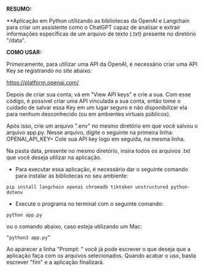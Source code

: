 **RESUMO:**

**Aplicação em Python utilizando as bibliotecas da OpenAI e Langchain para criar um assistente como o ChatGPT capaz de analisar e extrair informações específicas de um arquivo de texto (.txt) presente no diretório "/data".


**COMO USAR:**

Primeiramente, para utilizar uma API da OpenAI, é necessário criar uma API Key se registrando no site abaixo:

https://platform.openai.com/

Depois de criar sua conta, vá em "View API keys" e crie a sua. Com esse código, é possivel criar uma API vinculada a sua conta, então tome o cuidado de salvar essa Key em um lugar seguro e não disponibilizar ela para nenhum desconhecido (ou em ambientes virtuais públicos).

Após isso, crie um arquivo ".env" no mesmo diretório em que você salvou o arquivo app.py. Nesse arquivo, digite o seguinte na primeira linha: OPENAI_API_KEY= 
Cole sua API key logo em seguida, na mesma linha.

Na pasta data, presente no mesmo diretório, insira todos os arquivos .txt que você deseja utilizar na aplicação.

- Para executar essa aplicação, é necessário dar o seguinte comando para instalar as bibliotecas no seu ambiente:

```
pip install langchain openai chromadb tiktoken unstructured python-dotenv
```

- Execute o programa no terminal com o seguinte comando:

```
python app.py 
```

ou o comando abaixo, caso esteja utilizando um Mac:

```
“python3 app.py” 
```

Ao aparecer a linha "Prompt: " você já pode escrever o que deseja que a aplicação faça com os arquivos selecionados. Quando acabar o uso, basta escrever "fim" e a aplicação finalizará.